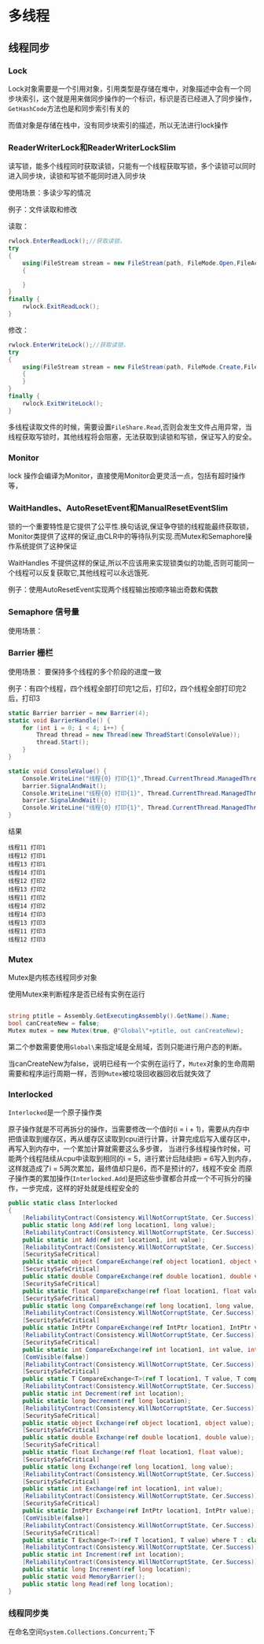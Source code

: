 # 多线程

## 线程同步

### Lock

Lock对象需要是一个引用对象，引用类型是存储在堆中，对象描述中会有一个同步块索引，这个就是用来做同步操作的一个标识，标识是否已经进入了同步操作，`GetHashCode`方法也是和同步索引有关的

而值对象是存储在栈中，没有同步块索引的描述，所以无法进行lock操作

### ReaderWriterLock和ReaderWriterLockSlim

读写锁，能多个线程同时获取读锁，只能有一个线程获取写锁，多个读锁可以同时进入同步块，读锁和写锁不能同时进入同步块

使用场景：多读少写的情况

例子：文件读取和修改

读取：
```csharp
rwlock.EnterReadLock();//获取读锁，
try
{
    using(FileStream stream = new FileStream(path, FileMode.Open,FileAccess.Read, FileShare.Read))
    {

    }
}
finally {
    rwlock.ExitReadLock();
}

```
修改：
```csharp
rwlock.EnterWriteLock();//获取读锁，
try
{
    using(FileStream stream = new FileStream(path, FileMode.Create,FileAccess.Write, FileShare.Read))
    {
    }
}
finally {
    rwlock.ExitWriteLock();
}

```

多线程读取文件的时候，需要设置`FileShare.Read`,否则会发生文件占用异常，当线程获取写锁时，其他线程将会阻塞，无法获取到读锁和写锁，保证写入的安全。
### Monitor 

lock 操作会编译为Monitor，直接使用Monitor会更灵活一点，包括有超时操作等，



### WaitHandles、AutoResetEvent和ManualResetEventSlim

锁的一个重要特性是它提供了公平性.换句话说,保证争夺锁的线程能最终获取锁，Monitor类提供了这样的保证,由CLR中的等待队列实现.而Mutex和Semaphore操作系统提供了这种保证

WaitHandles 不提供这样的保证,所以不应该用来实现锁类似的功能,否则可能同一个线程可以反复获取它,其他线程可以永远饿死.

例子：使用AutoResetEvent实现两个线程输出按顺序输出奇数和偶数


### Semaphore 信号量

使用场景：

### Barrier 栅栏

使用场景： 要保持多个线程的多个阶段的进度一致

例子：有四个线程，四个线程全部打印完1之后，打印2，四个线程全部打印完2后，打印3
```csharp
static Barrier barrier = new Barrier(4);
static void BarrierHandle() {
    for (int i = 0; i < 4; i++) {
        Thread thread = new Thread(new ThreadStart(ConsoleValue));
        thread.Start();
    }
}

static void ConsoleValue() {
    Console.WriteLine("线程{0} 打印{1}",Thread.CurrentThread.ManagedThreadId, 1);
    barrier.SignalAndWait();
    Console.WriteLine("线程{0} 打印{1}", Thread.CurrentThread.ManagedThreadId, 2);
    barrier.SignalAndWait();
    Console.WriteLine("线程{0} 打印{1}", Thread.CurrentThread.ManagedThreadId, 3);
}
```


结果

```
线程11 打印1
线程12 打印1
线程13 打印1
线程14 打印1
线程12 打印2
线程13 打印2
线程11 打印2
线程14 打印2
线程14 打印3
线程13 打印3
线程11 打印3
线程12 打印3
```



### Mutex

Mutex是内核态线程同步对象

使用Mutex来判断程序是否已经有实例在运行

```csharp

string ptitle = Assembly.GetExecutingAssembly().GetName().Name;
bool canCreateNew = false;
Mutex mutex = new Mutex(true, @"Global\"+ptitle, out canCreateNew);
```
第二个参数需要使用`Global\`来指定域是全局域，否则只能进行用户态的判断。

当canCreateNew为false，说明已经有一个实例在运行了，`Mutex`对象的生命周期需要和程序运行周期一样，否则`Mutex`被垃圾回收器回收后就失效了



### Interlocked

`Interlocked`是一个原子操作类

原子操作就是不可再拆分的操作，当需要修改一个值时(i = i + 1)，需要从内存中把值读取到缓存区，再从缓存区读取到cpu进行计算，计算完成后写入缓存区中，再写入到内存中，一个累加计算就需要这么多步骤，
当进行多线程操作时候，可能两个线程陆续从cpu中读取到相同的i = 5，进行累计后陆续把i = 6写入到内存，这样就造成了i = 5两次累加，最终值却只是6，而不是预计的7，线程不安全
而原子操作类的累加操作(`Interlocked.Add`)是把这些步骤都合并成一个不可拆分的操作，一步完成，这样的好处就是线程安全的

```csharp
public static class Interlocked
{
    [ReliabilityContract(Consistency.WillNotCorruptState, Cer.Success)]
    public static long Add(ref long location1, long value);
    [ReliabilityContract(Consistency.WillNotCorruptState, Cer.Success)]
    public static int Add(ref int location1, int value);
    [ReliabilityContract(Consistency.WillNotCorruptState, Cer.Success)]
    [SecuritySafeCritical]
    public static object CompareExchange(ref object location1, object value, object comparand);
    [SecuritySafeCritical]
    public static double CompareExchange(ref double location1, double value, double comparand);
    [SecuritySafeCritical]
    public static float CompareExchange(ref float location1, float value, float comparand);
    [SecuritySafeCritical]
    public static long CompareExchange(ref long location1, long value, long comparand);
    [ReliabilityContract(Consistency.WillNotCorruptState, Cer.Success)]
    [SecuritySafeCritical]
    public static IntPtr CompareExchange(ref IntPtr location1, IntPtr value, IntPtr comparand);
    [ReliabilityContract(Consistency.WillNotCorruptState, Cer.Success)]
    [SecuritySafeCritical]
    public static int CompareExchange(ref int location1, int value, int comparand);
    [ComVisible(false)]
    [ReliabilityContract(Consistency.WillNotCorruptState, Cer.Success)]
    [SecuritySafeCritical]
    public static T CompareExchange<T>(ref T location1, T value, T comparand) where T : class;
    [ReliabilityContract(Consistency.WillNotCorruptState, Cer.Success)]
    public static int Decrement(ref int location);
    public static long Decrement(ref long location);
    [ReliabilityContract(Consistency.WillNotCorruptState, Cer.Success)]
    [SecuritySafeCritical]
    public static object Exchange(ref object location1, object value);
    [SecuritySafeCritical]
    public static double Exchange(ref double location1, double value);
    [SecuritySafeCritical]
    public static float Exchange(ref float location1, float value);
    [SecuritySafeCritical]
    public static long Exchange(ref long location1, long value);
    [ReliabilityContract(Consistency.WillNotCorruptState, Cer.Success)]
    [SecuritySafeCritical]
    public static int Exchange(ref int location1, int value);
    [ReliabilityContract(Consistency.WillNotCorruptState, Cer.Success)]
    [SecuritySafeCritical]
    public static IntPtr Exchange(ref IntPtr location1, IntPtr value);
    [ComVisible(false)]
    [ReliabilityContract(Consistency.WillNotCorruptState, Cer.Success)]
    [SecuritySafeCritical]
    public static T Exchange<T>(ref T location1, T value) where T : class;
    [ReliabilityContract(Consistency.WillNotCorruptState, Cer.Success)]
    public static int Increment(ref int location);
    [ReliabilityContract(Consistency.WillNotCorruptState, Cer.Success)]
    public static long Increment(ref long location);
    public static void MemoryBarrier();
    public static long Read(ref long location);
}
```
### 线程同步类

在命名空间`System.Collections.Concurrent;`下